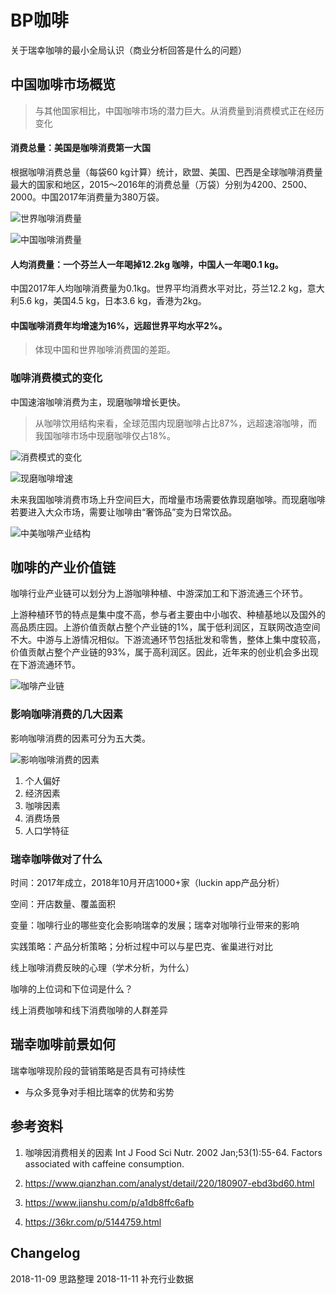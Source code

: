 # BP咖啡
关于瑞幸咖啡的最小全局认识（商业分析回答是什么的问题）

## 中国咖啡市场概览

> 与其他国家相比，中国咖啡市场的潜力巨大。从消费量到消费模式正在经历变化

#### 消费总量：美国是咖啡消费第一大国

根据咖啡消费总量（每袋60 kg计算）统计，欧盟、美国、巴西是全球咖啡消费量最大的国家和地区，2015～2016年的消费总量（万袋）分别为4200、2500、2000。中国2017年消费量为380万袋。

![世界咖啡消费量](https://upload-images.jianshu.io/upload_images/125435-f20676e0f5f0be25.png?imageMogr2/auto-orient/strip%7CimageView2/2/w/1240)


![中国咖啡消费量](https://upload-images.jianshu.io/upload_images/125435-2c8d6f04e0768357.png?imageMogr2/auto-orient/strip%7CimageView2/2/w/1240)


#### 人均消费量：一个芬兰人一年喝掉12.2kg 咖啡，中国人一年喝0.1 kg。
 
中国2017年人均咖啡消费量为0.1kg。世界平均消费水平对比，芬兰12.2 kg，意大利5.6 kg，美国4.5 kg，日本3.6 kg，香港为2kg。

#### 中国咖啡消费年均增速为16%，远超世界平均水平2%。

> 体现中国和世界咖啡消费国的差距。


### 咖啡消费模式的变化
中国速溶咖啡消费为主，现磨咖啡增长更快。

> 从咖啡饮用结构来看，全球范围内现磨咖啡占比87%，远超速溶咖啡，而我国咖啡市场中现磨咖啡仅占18%。

![消费模式的变化](https://upload-images.jianshu.io/upload_images/125435-301b091038778014.png?imageMogr2/auto-orient/strip%7CimageView2/2/w/1240)


![现磨咖啡增速](https://upload-images.jianshu.io/upload_images/125435-70008c60c90a9341.png?imageMogr2/auto-orient/strip%7CimageView2/2/w/1240)

未来我国咖啡消费市场上升空间巨大，而增量市场需要依靠现磨咖啡。而现磨咖啡若要进入大众市场，需要让咖啡由“奢饰品”变为日常饮品。

![中美咖啡产业结构](https://upload-images.jianshu.io/upload_images/125435-d5f8e7de9140bd9b.png?imageMogr2/auto-orient/strip%7CimageView2/2/w/1240)


## 咖啡的产业价值链
咖啡行业产业链可以划分为上游咖啡种植、中游深加工和下游流通三个环节。

上游种植环节的特点是集中度不高，参与者主要由中小咖农、种植基地以及国外的高品质庄园。上游价值贡献占整个产业链的1%，属于低利润区，互联网改造空间不大。中游与上游情况相似。下游流通环节包括批发和零售，整体上集中度较高，价值贡献占整个产业链的93%，属于高利润区。因此，近年来的创业机会多出现在下游流通环节。

![咖啡产业链](https://upload-images.jianshu.io/upload_images/125435-92ff9b5abc5bc931.png?imageMogr2/auto-orient/strip%7CimageView2/2/w/1240)


### 影响咖啡消费的几大因素

影响咖啡消费的因素可分为五大类。

![影响咖啡消费的因素](https://upload-images.jianshu.io/upload_images/125435-85cabcf1f583efef.png?imageMogr2/auto-orient/strip%7CimageView2/2/w/1240)

1. 个人偏好
2. 经济因素
3. 咖啡因素
4. 消费场景
5. 人口学特征

### 瑞幸咖啡做对了什么

时间：2017年成立，2018年10月开店1000+家（luckin app产品分析）

空间：开店数量、覆盖面积

变量：咖啡行业的哪些变化会影响瑞幸的发展；瑞幸对咖啡行业带来的影响

实践策略：产品分析策略；分析过程中可以与星巴克、雀巢进行对比

线上咖啡消费反映的心理（学术分析，为什么）

咖啡的上位词和下位词是什么？

线上消费咖啡和线下消费咖啡的人群差异

## 瑞幸咖啡前景如何

瑞幸咖啡现阶段的营销策略是否具有可持续性

- 与众多竞争对手相比瑞幸的优势和劣势

## 参考资料
1. 咖啡因消费相关的因素
Int J Food Sci Nutr. 2002 Jan;53(1):55-64.
Factors associated with caffeine consumption.

2. https://www.qianzhan.com/analyst/detail/220/180907-ebd3bd60.html
3. https://www.jianshu.com/p/a1db8ffc6afb
4. https://36kr.com/p/5144759.html

## Changelog

2018-11-09 思路整理
2018-11-11 补充行业数据
